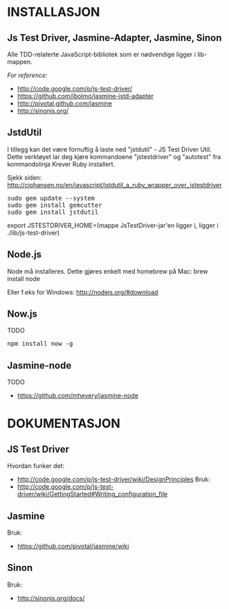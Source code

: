 INSTALLASJON
============
Js Test Driver, Jasmine-Adapter, Jasmine, Sinon
-----------------------------------------------
Alle TDD-relaterte JavaScript-bibliotek som er nødvendige ligger i lib-mappen.

*For reference:*
- http://code.google.com/p/js-test-driver/
- https://github.com/ibolmo/jasmine-jstd-adapter
- http://pivotal.github.com/jasmine
- http://sinonjs.org/

JstdUtil
-------------
I tillegg kan det være fornuftig å laste ned "jstdutil" - JS Test Driver Util. 
Dette verktøyet lar deg kjøre kommandoene "jstestdriver" og "autotest" fra kommandolinja
Krever Ruby installert.

Sjekk siden: http://cjohansen.no/en/javascript/jstdutil_a_ruby_wrapper_over_jstestdriver
<pre>
sudo gem update --system
sudo gem install gemcutter
sudo gem install jstdutil
</pre>
export JSTESTDRIVER_HOME=(mappe JsTestDriver-jar'en ligger i, ligger i ./lib/js-test-driver)

Node.js
-------------
Node må installeres. Dette gjøres enkelt med homebrew på Mac:
brew install node

Eller f.eks for Windows: http://nodejs.org/#download

Now.js
-------------
TODO
<pre>
npm install now -g
</pre>

Jasmine-node
-------------
TODO
- https://github.com/mhevery/jasmine-node

DOKUMENTASJON
=============

JS Test Driver
--------------
Hvordan funker det:
- http://code.google.com/p/js-test-driver/wiki/DesignPrinciples
Bruk:
- http://code.google.com/p/js-test-driver/wiki/GettingStarted#Writing_configuration_file

Jasmine
-------------
Bruk:
- https://github.com/pivotal/jasmine/wiki
	
Sinon
-------------
Bruk:
 - http://sinonjs.org/docs/


